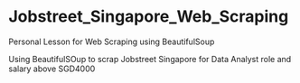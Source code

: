 # Jobstreet_Singapore_Web_Scraping
Personal Lesson for Web Scraping using BeautifulSoup

Using BeautifulSOup to scrap Jobstreet Singapore for Data Analyst role and salary above SGD4000
